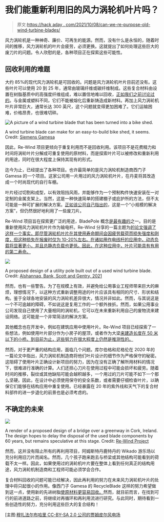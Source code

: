 # 我们能重新利用旧的风力涡轮机叶片吗？

> 原文:[https://hack aday . com/2021/10/08/can-we-re-purpose-old-wind-turbine-blades/](https://hackaday.com/2021/10/08/can-we-repurpose-old-wind-turbine-blades/)

风力涡轮机是一种神奇、廉价、可再生的能源。然而，没有什么是永恒的，随着时间的推移，风力涡轮机的叶片会疲劳，必须更换。这就提出了如何处理这些巨大的废刀片的问题。令人欣慰的是，各种项目正在探索这些可能性。

## 回收利用的难题

大约 85%的现代风力涡轮机是可回收的。问题是风力涡轮机叶片目前还没有。这些叶片可以使用 20 到 25 年，通常由玻璃纤维或碳纤维制成。这些复合材料由设置在树脂基质中的高强度纤维组成，难以置信地难以回收，[正如我们之前讨论过的](https://hackaday.com/2019/10/10/what-will-we-do-with-the-turbine-blades/)。与金属或塑料不同，它们不能被熔化后重新铸造成新材料。再加上风力涡轮机叶片非常巨大，通常长达 300 英尺，这个问题就变得更加困难了。它们运输困难，价格昂贵，也很难切碎。

![A picture of a wind turbine blade that has been turned into a bike shed.](../Images/09b5dee33fc5b29def496d00e679aee5.png)

A wind turbine blade can make for an easy-to-build bike shed, it seems. Credit: [Siemens Gamesa](https://www.facebook.com/SiemensGamesa/photos/pcb.3351248838311585/3351248684978267)

因此，Re-Wind 项目更倾向于重复利用而不是回收利用。该项目不是花费精力和时间将涡轮叶片分解成可重复使用的原材料，而是探索叶片可以被修改和重新利用的用途，同时在很大程度上保持其现有的形式。

迄今为止，已经提出了各种项目。也许最简单的是风力涡轮机制造商西门子 Gamesa 的一个项目。这家公司用一片用过的风力涡轮机叶片，在丹麦将其改造成一个时尚现代的自行车棚。

叶片经过切割和成型，以有效阻挡风雨，并能够作为一个预制构件快速安装在一对定制的金属支架上。当然，这是一种快速简单的搭建棚子或庇护所的方法，但不太可能是一种可扩展的解决方案。[正如该公司自己指出的](https://www.facebook.com/SiemensGamesa/posts/3351248838311585)，这是一个“小规模的解决方案”，但仍然很好地利用了一些废刀片。

Re-Wind 项目旨在探索更广泛的用途，BladePole 概念[是最有趣的](https://kansasreflector.com/2021/08/24/work-to-repurpose-wind-turbine-blades-spotlights-kansas-as-green-economy-leader/)之一。目的是重新使用风力涡轮机叶片作为输电杆。Re-Wind 分享的一篇主题为[的论文强调了这样一个事实，即尽管涡轮机叶片在其使用寿命期间会因疲劳载荷而损失强度和刚度，但这种损失在报废时仅为 10-20%左右。在诸如用作电线杆的应用中，动态负载将显著更小，并且总静态负载也更低。因此，在这种应用中，叶片可能具有有用的第二寿命。](https://www.re-wind.info/journal-papers/2021/8/3/aa-alshannaq-lc-bank-d-w-scott-and-r-gentry-2021-a-decommissioned-wind-blade-as-a-second-life-construction-material-for-a-transmission-pole)

![](../Images/6fe32788eefb12a050930e5d969c425a.png)

A proposed design of a utility pole built out of a used wind turbine blade. Credit: [Alshannaq, Bank, Scott and Gentry, 2021](https://www.re-wind.info/journal-papers/2021/8/3/aa-alshannaq-lc-bank-d-w-scott-and-r-gentry-2021-a-decommissioned-wind-blade-as-a-second-life-construction-material-for-a-transmission-pole)

然而，也有一些警告。为了在规模上有效，并避免给公用事业工程师带来巨大的麻烦，理想情况下，以这种方式重新调整用途的叶片应该具有相同的尺寸、形状和结构。鉴于全球各地安装的风力涡轮机差异很大，情况并非如此。然而，与其说这是一个不可逾越的障碍，不如说这是复用工作的一个额外挫折。然而，如果公用事业公司发现自己使用了大量相同的涡轮机，它可以在未来重新利用自己的废物流来建设网络。这可能是一个非常简洁的解决方案。

其他概念也在开发中，例如在建筑应用中使用叶片。Re-Wind 项目已经探索了一些想法，例如使用叶片部分作为小房子的屋顶，或者作为大梁[来建造长度在 50 米以下的小桥。到目前为止，这些努力在很大程度上仍然是推测性的。](https://static1.squarespace.com/static/5b324c409772ae52fecb6698/t/60de24f395006c54a9e49f52/1625171191714/Re-Wind+BladeBridge+SuSWIND+June+17+2021.pdf)

然而，对于更严重的结构应用，面临几个问题。库尔伯格和尼格伦在 2020 年的一篇论文中指出，风力涡轮机制造商将他们叶片设计的细节作为严格保守的秘密。这阻碍了使用叶片正确设计新项目的努力，因为在没有正确了解所用材料的情况下，很难进行准确的计算。人们还担心刀片在使用过程中可能会损坏和疲劳。随着时间的推移，裂纹或其他缺陷可能会越积越多，一个用过的刀片可能不如下一个那么坚硬。因此，在设计中必须使用保守的安全系数，或者需要仔细检查叶片，以确保它们能够在结构应用中重复使用。已经暴露在 20 年的紫外线和天气下的复合材料部件的进一步退化的前景也是必须考虑的。

## 不确定的未来

![](../Images/f29aa533f33c76440ccb49bbebd52e93.png)

A render of a proposed design of a bridge over a greenway in Cork, Ireland. The design hopes to delay the disposal of the used blade components by 60 years, but remains speculative at this stage. Credit: [Re-Wind Project](https://static1.squarespace.com/static/5b324c409772ae52fecb6698/t/60de24f395006c54a9e49f52/1625171191714/Re-Wind+BladeBridge+SuSWIND+June+17+2021.pdf)

然而，这并没有阻止所有的再利用项目，阿姆斯特丹鹿特丹的 Wikado 游乐场以充分利用旧刀片而闻名。然而，几个孩子跑来跑去与桥梁或其他结构可能看到的荷载不太一样。因此，如果使用过的涡轮机叶片要在整体上看到任何真正的结构用途，风力涡轮机制造商和工程师可能必须学会合作。

复合材料回收的问题可能已经解决，因此再利用的努力在未来风力涡轮机叶片的处理中将只起很小的作用。像西门子 Gamesa 的 RecycleBlade 这样的努力希望做到这一点，使用新的先进树脂[使原材料更容易回收。](https://www.siemensgamesa.com/-/media/siemensgamesa/downloads/en/sustainability/environment/siemens-gamesa-20210901-recycableblade-infographic-finalen.pdf)然而，就目前而言，在找到可行的前进道路之前，将继续对再循环和再利用流进行研究。与此同时，期待看到一些创造性的努力，充分利用这些巨大的复合结构！

[主图:[穆扎法尔布哈里 CC-BY-SA 2.0 公司的贾姆皮尔风电场](https://en.m.wikipedia.org/wiki/File:Jhimpir_Wind_Farm_2012.jpg)